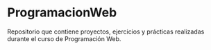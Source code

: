 # ProgramacionWeb
Repositorio que contiene proyectos, ejercicios y prácticas realizadas durante el curso de Programación Web.
